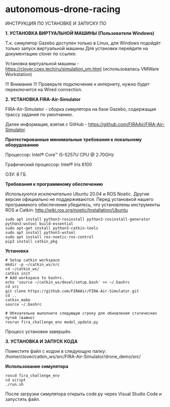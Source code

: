 # autonomous-drone-racing

ИНСТРУКЦИЯ ПО УСТАНОВКЕ И ЗАПУСКУ ПО

**1. УСТАНОВКА ВИРТУАЛЬНОЙ МАШИНЫ (Пользователи Windows)**

  Т.к. симулятор Gazebo доступен только в Linux, для Windows подойдёт только запуск виртуальной машины
  Для установки перейдите на документацию clover по ссылке:
  
  Установка виртуальной машины - https://clover.coex.tech/ru/simulation_vm.html (использовалась VMWare Workstation)

  !!! Внимание !!! Проверьте подключение к интернету, нужно будет переключится на Wired connection.

  **2. УСТАНОВКА FIRA-Air-Simulator**

  FIRA-Air-Simulator - сборка симулятора на базе Gazebo, содержащая трассу задания по умолчанию.

  Далее информация, взятая с GitHub - https://github.com/FIRAAir/FIRA-Air-Simulator.

  **Протестированные минимальные требования к локальному оборудованию**
  
  Процессор: Intel® Core™ i5-5257U CPU @ 2.70GHz
  
  Графический процессор: Intel® Iris 6100
  
  ОЗУ: 8 ГБ

  **Требования к программному обеспечению**

  Используются исключительно Ubuntu 20.04 и ROS Noetic. Другие версии официально не поддерживаются. 
  Перед установкой нашего программного обеспечения убедитесь, что установлены инструменты ROS и Catkin: http://wiki.ros.org/noetic/Installation/Ubuntu
  
    sudo apt install python3-rosinstall python3-rosinstall-generator python3-wstool build-essential
    sudo apt-get install python3-catkin-tools
    sudo apt install python3-wstool
    sudo apt install ros-noetic-ros-control
    pip3 install catkin_pkg
  
  **Установка**

    # Setup catkin workspace
    mkdir -p ~/catkin_ws/src
    cd ~/catkin_ws/
    catkin init
    # Add workspace to bashrc.
    echo 'source ~/catkin_ws/devel/setup.bash' >> ~/.bashrc
    cd src
    git clone https://github.com/FIRAAir/FIRA-Air-Simulator.git
    cd ..
    catkin_make
    source ~/.bashrc

    # Обязательно выполните следующую строку для обновления статических путей (важно)
    rosrun fira_challenge_env model_update.py

  Процесс установки завершён.

  **3. УСТАНОВКА И ЗАПУСК КОДА**

  Поместите файл с кодом в следующую папку: /home/clover/catkin_ws/src/FIRA-Air-Simulator/drone_demo/src/

  **Использование симулятора**

    roscd fira_challenge_env
    cd script
    ./run.sh

  После загрузки симулятора открыть code.py через Visual Studio Code и запустить файл.
